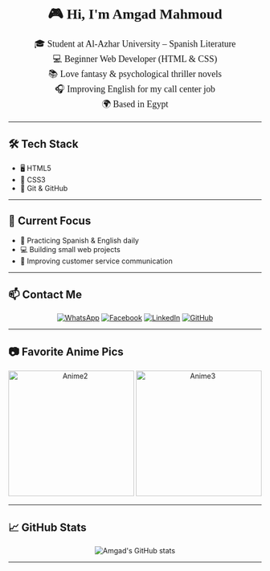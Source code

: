 <link href="https://fonts.googleapis.com/css2?family=Press+Start+2P&display=swap" rel="stylesheet">

<div align="center" style="font-family: 'Press Start 2P', cursive;">

# 🎮 Hi, I'm **Amgad Mahmoud**  

</div>

<p align="center" style="font-size:18px; font-family: 'Press Start 2P', cursive;">
🎓 Student at Al-Azhar University – Spanish Literature  
<br>
💻 Beginner Web Developer (HTML & CSS)  
<br>
📚 Love fantasy & psychological thriller novels  
<br>
🎧 Improving English for my call center job  
<br>
🌍 Based in Egypt  
</p>

---

## 🛠 Tech Stack
- 🖥️ HTML5  
- 🎨 CSS3  
- 🐙 Git & GitHub  

---

## 📌 Current Focus
- 📖 Practicing Spanish & English daily  
- 💻 Building small web projects  
- 🎤 Improving customer service communication  

---

## 📫 Contact Me  

<p align="center">
<a href="https://wa.me/201554204377"><img src="https://img.icons8.com/color/48/whatsapp--v1.png" alt="WhatsApp"/></a>
<a href="https://www.facebook.com/profile.php?id=61563876505298"><img src="https://img.icons8.com/fluency/48/facebook-new.png" alt="Facebook"/></a>
<a href="https://www.linkedin.com/in/امجد-محمود-31b726379"><img src="https://img.icons8.com/color/48/linkedin.png" alt="LinkedIn"/></a>
<a href="https://github.com/amgadmahmmoud"><img src="https://img.icons8.com/glyph-neue/48/github.png" alt="GitHub"/></a>
</p>

---

## 📷 Favorite Anime Pics  

<p align="center">
  <img src="https://d26e3f10zvrezp.cloudfront.net/Gallery/62c68684-2fab-4aa4-8c03-c272392e1871-1024x576.webp" alt="Anime2" width="250"/>
  <img src="https://pic.i7lm.com/wp-content/uploads/2019/12/%D8%A7%D9%86%D9%85%D9%8A-%D9%83%D9%8A%D9%88%D8%AA16.jpg" alt="Anime3" width="250"/>
</p>

---

## 📈 GitHub Stats
<div align="center">
  
![Amgad's GitHub stats](https://github-readme-stats.vercel.app/api?username=amgadmahmmoud&show_icons=true&theme=radical)

</div>

---
